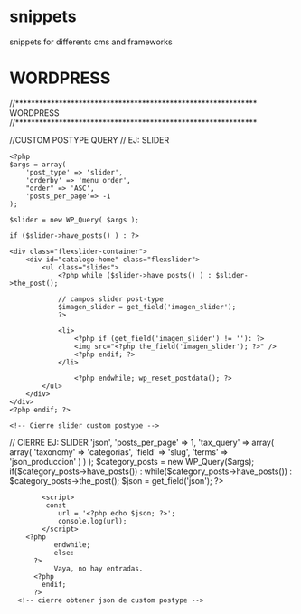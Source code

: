 # snippets
snippets for differents cms and frameworks

# WORDPRESS

//*************************************************************
WORDPRESS
//*************************************************************

//CUSTOM POSTYPE QUERY
// EJ: SLIDER

<section class="slider">
    <!-- slider custom postype -->

    <?php
    $args = array( 
        'post_type' => 'slider',
        'orderby' => 'menu_order',
        "order" => 'ASC',
        'posts_per_page'=> -1
    );

    $slider = new WP_Query( $args );

    if ($slider->have_posts() ) : ?>

    <div class="flexslider-container">
        <div id="catalogo-home" class="flexslider">
            <ul class="slides">
                <?php while ($slider->have_posts() ) : $slider->the_post(); 

                // campos slider post-type
                $imagen_slider = get_field('imagen_slider');
                ?>
                
                <li> 
                    <?php if (get_field('imagen_slider') != ''): ?>
                    <img src="<?php the_field('imagen_slider'); ?>" /> 
                    <?php endif; ?>
                </li>
                   
                    <?php endwhile; wp_reset_postdata(); ?>
            </ul>
        </div>
    </div>
    <?php endif; ?>

    <!-- Cierre slider custom postype -->
</section>
// CIERRE EJ: SLIDER


<!-- CUSTOM POSTYPE QUERY PARA CATEGORIA ESPECIFICA -->

<?php
	//OBTENER json de custom postype

		$args = array(
			'post_type' => 'json',
			'posts_per_page'  => 1,
			
			'tax_query' => array(
				array(
					'taxonomy' => 'categorias',
					'field' => 'slug',
					'terms' => 'json_produccion'
					)
			 ) 
		 );	
	
	$category_posts = new WP_Query($args);

	if($category_posts->have_posts()) : 
     	while($category_posts->have_posts()) : 
			$category_posts->the_post();
			$json = get_field('json'); 
     	?>
			<script>  
			 const
				url = '<?php echo $json; ?>';
				console.log(url);
			</script> 
     	<?php
               endwhile;
               else: 
          ?>
               Vaya, no hay entradas.
          <?php
           	endif;
          ?>
	  <!-- cierre obtener json de custom postype -->
    
<!-- CIERRE CUSTOM POSTYPE QUERY PARA CATEGORIA ESPECIFICA -->
